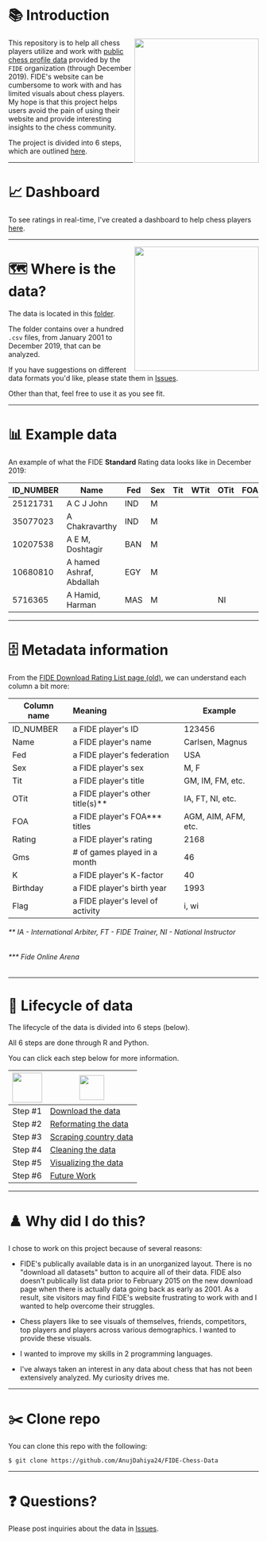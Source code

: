 # 📚 Introduction

<img align="right" src="https://images.hamodia.com/hamod-uploads/2017/11/27160118/download.jpg" width="250">

<!--- ![calendar](https://print-a-calendar.com/printable-calendars/one-page-year-thumbnail.png) --->

This repository is to help all chess players utilize and work with [public chess profile data](http://ratings.fide.com/download_lists.phtml) provided by the `FIDE` organization (through December 2019). FIDE's website can be cumbersome to work with and has limited visuals about chess players. My hope is that this project helps users avoid the pain of using their website and provide interesting insights to the chess community.

The project is divided into 6 steps, which are outlined [here](https://github.com/AnujDahiya24/FIDE-Chess-Data#-lifecycle-of-data).

---

# 📈 Dashboard

To see ratings in real-time, I've created a dashboard to help chess players [here](https://anujdahiya24.shinyapps.io/apps/).

---

<img align="right" src = "https://cdn0.iconfinder.com/data/icons/Free-Icons-Shimmer-01-Creative-Freedom/256/folder.png" width="250">

# 🗺️ Where is the data?

The data is located in this [folder](https://github.com/AnujDahiya24/FIDE-Chess-Data/tree/master/Chess%20Scripts/Step%204%20-%20Cleaning/Cleaned%20csvs).

The folder contains over a hundred `.csv` files, from January 2001 to December 2019, that can be analyzed.

If you have suggestions on different data formats you'd like, please state them in [Issues](https://github.com/AnujDahiya24/FIDE/issues).

Other than that, feel free to use it as you see fit.


---


# 📊 Example data

An example of what the FIDE **Standard** Rating data looks like in December 2019: 

| ID_NUMBER | Name | Fed | Sex | Tit | WTit | OTit | FOA | Rating | Gms | K | Birthday | Flag |
| --- | --- | --- | --- | --- | --- | --- | --- | --- | --- | --- | --- | --- |
| 25121731 | A C J John | IND| M  |     |     |   |    | 1063 | 0  | 40 | 1987 | |
| 35077023 | A Chakravarthy | IND| M  |     |     |    |    | 1151 | 0  | 40 | 1986 | i  |
| 10207538 | A E M, Doshtagir | BAN| M  |     |     |    |    | 1840 | 0  | 40 | 1974 | i  |
| 10680810 | A hamed Ashraf, Abdallah  | EGY| M  |     |     |     |    | 1728 | 0  | 40 | 2001 |    |
| 5716365  | A Hamid, Harman | MAS| M  |     |     | NI            |    | 1325 | 0  | 40 | 1970 | i  |

---

# 🗄️ Metadata information

From the [FIDE Download Rating List page (old)](http://ratings.fide.com/download.phtml), we can understand each column a bit more:

<center>
 
| Column name | Meaning | Example |
| --- | :--- | --- |
| ID_NUMBER | a FIDE player's ID | 123456 |
| Name | a FIDE player's name | Carlsen, Magnus |
| Fed | a FIDE player's federation | USA |
| Sex | a FIDE player's sex | M, F |
| Tit | a FIDE player's title | GM, IM, FM, etc. |
| OTit | a FIDE player's other title(s)** | IA, FT, NI, etc.|
| FOA | a FIDE player's FOA*** titles | AGM, AIM, AFM, etc. |
| Rating | a FIDE player's rating | 2168 |
| Gms | # of games played in a month | 46 |
| K | a FIDE player's K-factor | 40 |
| Birthday | a FIDE player's birth year | 1993 |
| Flag | a FIDE player's level of activity | i, wi |

</center>

###### ** IA - International Arbiter,  FT - FIDE Trainer, NI - National Instructor
###### *** Fide Online Arena


---

# 🧬 Lifecycle of data

The lifecycle of the data is divided into 6 steps (below).

All 6 steps are done through R and Python.

You can click each step below for more information.

| <img src="http://shs-seniorproject.weebly.com/uploads/1/9/5/4/19541383/3steps-20140326042407248_orig.jpg" width="60"> | <img src="https://seohackercdn-seohacker.netdna-ssl.com/wp-content/uploads/2011/07/Link-Searching.jpg" width = "50"> |
| --- | --- |
|Step #1| [Download the data](https://github.com/AnujDahiya24/FIDE/tree/master/Chess%20Scripts/Step%201%20-%20Download)|
|Step #2| [Reformating the data](https://github.com/AnujDahiya24/FIDE/tree/master/Chess%20Scripts/Step%202%20-%20Reformat)|
|Step #3| [Scraping country data](https://github.com/AnujDahiya24/FIDE/tree/master/Chess%20Scripts/Step%203%20-%20FIDE%20Country%20Codes)|
|Step #4| [Cleaning the data](https://github.com/AnujDahiya24/FIDE-Chess-Data/tree/master/Chess%20Scripts/Step%204%20-%20Cleaning)|
|Step #5| [Visualizing the data](https://github.com/AnujDahiya24/FIDE-Chess-Data/tree/master/Chess%20Scripts/Step%205%20-%20Analysis)|
|Step #6| [Future Work](https://github.com/AnujDahiya24/FIDE-Chess-Data/tree/master/Chess%20Scripts/Step%206%20-%20Experimental%20work)|

---

# ♟️ Why did I do this?

I chose to work on this project because of several reasons:

- FIDE's publically available data is in an unorganized layout. There is no "download all datasets" button to acquire all of their data. FIDE also doesn't publically list data prior to February 2015 on the new download page when there is actually data going back as early as 2001. As a result, site visitors may find FIDE's website frustrating to work with and I wanted to help overcome their struggles.

- Chess players like to see visuals of themselves, friends, competitors, top players and players across various demographics. I wanted to provide these visuals.

- I wanted to improve my skills in 2 programming languages.

- I've always taken an interest in any data about chess that has not been extensively analyzed. My curiosity drives me.

---

# ✂️ Clone repo

You can clone this repo with the following:

```
$ git clone https://github.com/AnujDahiya24/FIDE-Chess-Data
```

---

# ❓ Questions?

Please post inquiries about the data in [Issues](https://github.com/AnujDahiya24/FIDE/issues).

